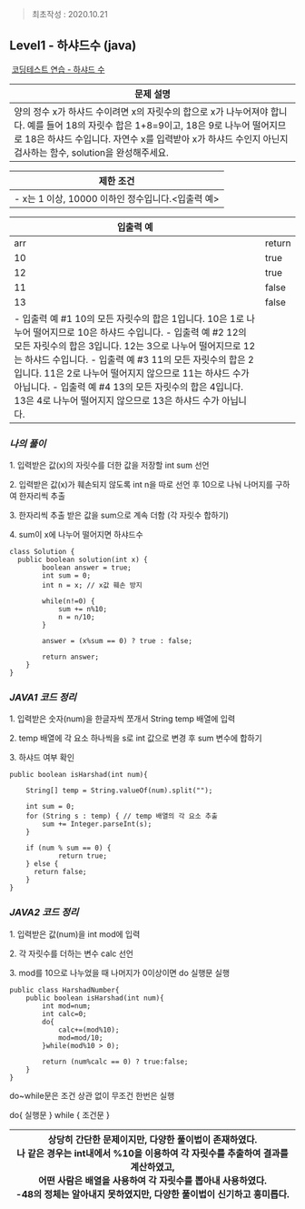 > 최초작성 : 2020.10.21

## **Level1 - 하샤드수 (java)**

 [코딩테스트 연습 - 하샤드 수](https://programmers.co.kr/learn/courses/30/lessons/12947)

| **문제 설명** |
| --- |
| 양의 정수 x가 하샤드 수이려면 x의 자릿수의 합으로 x가 나누어져야 합니다.   예를 들어 18의 자릿수 합은 1+8=9이고, 18은 9로 나누어 떨어지므로 18은 하샤드 수입니다.   자연수 x를 입력받아 x가 하샤드 수인지 아닌지 검사하는 함수, solution을 완성해주세요. |

| **제한 조건** |
| --- |
|   -   x는 1 이상, 10000 이하인 정수입니다.<입출력 예\>   |

| **​입출력 예**    |  |
| --- | --- |
| arr | return |
| 10 | true |
| 12 | true |
| 11 | false |
| 13 | false |
|   -   입출력 예 #1       10의 모든 자릿수의 합은 1입니다. 10은 1로 나누어 떨어지므로 10은 하샤드 수입니다. -   입출력 예 #2       12의 모든 자릿수의 합은 3입니다. 12는 3으로 나누어 떨어지므로 12는 하샤드 수입니다. -   입출력 예 #3       11의 모든 자릿수의 합은 2입니다. 11은 2로 나누어 떨어지지 않으므로 11는 하샤드 수가 아닙니다. -   입출력 예 #4       13의 모든 자릿수의 합은 4입니다. 13은 4로 나누어 떨어지지 않으므로 13은 하샤드 수가 아닙니다.   |  |

### _**나의 풀이**_

1\. 입력받은 값(x)의 자릿수를 더한 값을 저장할 int sum 선언

2\. 입력받은 값(x)가 훼손되지 않도록 int n을 따로 선언 후 10으로 나눠 나머지를 구하여 한자리씩 추출

3\. 한자리씩 추출 받은 값을 sum으로 계속 더함 (각 자릿수 합하기)

4\. sum이 x에 나누어 떨어지면 하샤드수

```
class Solution {
  public boolean solution(int x) {
      	boolean answer = true;
		int sum = 0;
		int n = x; // x값 훼손 방지
		
		while(n!=0) {
			sum += n%10;
			n = n/10;
		}
		
		answer = (x%sum == 0) ? true : false;
		
		return answer;
	}
}
```

### _**JAVA1 코드 정리**_

1\. 입력받은 숫자(num)을 한글자씩 쪼개서 String temp 배열에 입력

2\. temp 배열에 각 요소 하나씩을 s로 int 값으로 변경 후 sum 변수에 합하기

3\. 하샤드 여부 확인

```
public boolean isHarshad(int num){

    String[] temp = String.valueOf(num).split("");

    int sum = 0;
    for (String s : temp) { // temp 배열의 각 요소 추출
        sum += Integer.parseInt(s);
    }

    if (num % sum == 0) {
            return true;
    } else {
      return false;
    }
}
```

### _**JAVA2 코드 정리**_

1\. 입력받은 값(num)을 int mod에 입력

2\. 각 자릿수를 더하는 변수 calc 선언

3\. mod를 10으로 나누었을 때 나머지가 0이상이면 do 실행문 실행

```
public class HarshadNumber{
    public boolean isHarshad(int num){
		int mod=num;
		int calc=0;
		do{
			calc+=(mod%10);
			mod=mod/10;
		}while(mod%10 > 0);

        return (num%calc == 0) ? true:false;
    }
}
```

do~while문은 조건 상관 없이 무조건 한번은 실행

do{ 실행문 } while { 조건문 }

| 상당히 간단한 문제이지만, 다양한 풀이법이 존재하였다.<br>나 같은 경우는 int내에서 %10을 이용하여 각 자릿수를 추출하여 결과를 계산하였고,<br>어떤 사람은 배열을 사용하여 각 자릿수를 뽑아내 사용하였다.<br>\-48의 정체는 알아내지 못하였지만, 다양한 풀이법이 신기하고 흥미롭다. |
| --- |